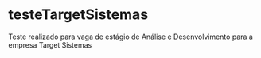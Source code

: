 # testeTargetSistemas
 Teste realizado para vaga de estágio de Análise e Desenvolvimento para a empresa Target Sistemas
